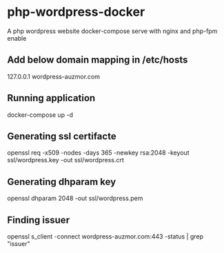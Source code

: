 # php-wordpress-docker
A php wordpress website docker-compose serve with nginx and php-fpm enable

## Add below domain mapping in /etc/hosts
127.0.0.1 wordpress-auzmor.com

## Running application
docker-compose up -d

## Generating ssl certifacte
openssl req -x509 -nodes -days 365 -newkey rsa:2048 -keyout ssl/wordpress.key -out ssl/wordpress.crt

## Generating dhparam key
openssl dhparam 2048 -out ssl/wordpress.pem

## Finding issuer
openssl s_client -connect wordpress-auzmor.com:443 -status | grep "issuer"
